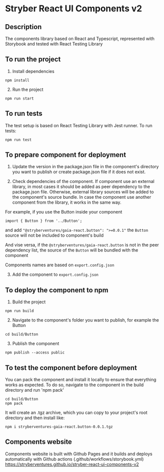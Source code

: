 # Stryber React UI Components v2 #

## Description ##

The components library based on React and Typescript, represented with Storybook and 
tested with React Testing Library

## To run the project ##

1) Install dependencies

```shell script
npm install
```

2) Run the project

```shell script
npm run start
```

## To run tests ##

The test setup is based on React Testing Library with Jest runner. To run tests:
```shell script
npm run test 
```

## To prepare component for deployment ##

1) Update the version in the package.json file in the component's directory you want
to publish or create package.json file if it does not exist.


2) Check dependencies of the component. 
If component use an external library, in most cases it should be added as peer dependency to the package.json file.
Otherwise, external library sources will be added to the component's source bundle. 
In case the component use another component from the library, it works in the same way.

For example, if you use the Button inside your component
```shell script
import { Button } from '../Button';
```
and add ``"@stryberventures/gaia-react.button": ">=0.0.1"`` the ``Button`` source will not be 
included to component's build

And vise versa, if the ``@stryberventures/gaia-react.button`` is not in the peer dependency list,
the source of the ``Button`` will be bundled with the component

Components names are based on ``export.config.json``

3) Add the component to ``export.config.json``

## To deploy the component to npm ##

1) Build the project

```shell script
npm run build
```

2) Navigate to the component's folder you want to publish, for example the Button

```shell script
cd build/Button
```

3) Publish the component

```shell script
npm publish --access public
```

## To test the component before deployment ##
You can pack the component and install it locally to ensure that everything works as
expected. To do so, navigate to the component in the build directory
and run 'npm pack'

```shell script
cd build/Button
npm pack
```

It will create an .tgz archive, which you can copy to your project's root directory and 
then install like:

```shell script
npm i stryberventures-gaia-react.button-0.0.1.tgz
```

## Components website ##

Components website is built with Github Pages and it builds and deploys automatically
with Github actions (.github/workflows/storybook.yml)
https://stryberventures.github.io/stryber-react-ui-components-v2
